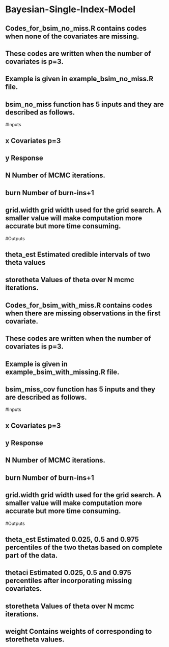 # Bayesian-Single-Index-Model

## Codes_for_bsim_no_miss.R contains codes when none of the covariates are missing. 
## These codes are written when the number of covariates is p=3. 
## Example is given in example_bsim_no_miss.R file. 

## bsim_no_miss function has 5 inputs and they are described as follows. 
#Inputs
## x Covariates p=3
## y Response
## N Number of MCMC iterations. 
## burn Number of burn-ins+1
## grid.width grid width used for the grid search. A smaller value will make computation more accurate but more time consuming. 
#Outputs
## theta_est Estimated credible intervals of two theta values 
## storetheta Values of theta over N mcmc iterations. 



## Codes_for_bsim_with_miss.R contains codes when there are missing observations in the first covariate.  
## These codes are written when the number of covariates is p=3. 
## Example is given in example_bsim_with_missing.R file. 

## bsim_miss_cov function has 5 inputs and they are described as follows. 
#Inputs
## x Covariates p=3
## y Response
## N Number of MCMC iterations. 
## burn Number of burn-ins+1
## grid.width grid width used for the grid search. A smaller value will make computation more accurate but more time consuming. 
#Outputs
## theta_est Estimated 0.025, 0.5 and 0.975 percentiles of the two thetas based on complete part of the data.
## thetaci Estimated 0.025, 0.5 and 0.975 percentiles after incorporating missing covariates.
## storetheta Values of theta over N mcmc iterations. 
## weight Contains weights of corresponding to storetheta values. 



